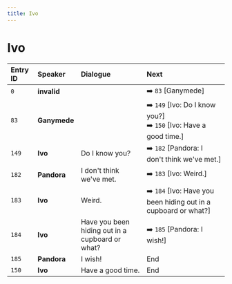 ```yaml
---
title: Ivo
---
```


# Ivo


| Entry ID | Speaker | Dialogue | Next |
| :------- | :------ | :------- | :------------ |
| `0` | **invalid** |  | ➡️ `83` \[Ganymede\] |
| `83` | **Ganymede** |  | ➡️ `149` \[Ivo: Do I know you?\]<br>➡️ `150` \[Ivo: Have a good time\.\] |
| `149` | **Ivo** | Do I know you? | ➡️ `182` \[Pandora: I don't think we've met\.\] |
| `182` | **Pandora** | I don't think we've met\. | ➡️ `183` \[Ivo: Weird\.\] |
| `183` | **Ivo** | Weird\. | ➡️ `184` \[Ivo: Have you been hiding out in a cupboard or what?\] |
| `184` | **Ivo** | Have you been hiding out in a cupboard or what? | ➡️ `185` \[Pandora: I wish\!\] |
| `185` | **Pandora** | I wish\! | End |
| `150` | **Ivo** | Have a good time\. | End |
